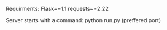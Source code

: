 Requirments:
Flask~=1.1
requests~=2.22

Server starts with a command:
python run.py (preffered port)
